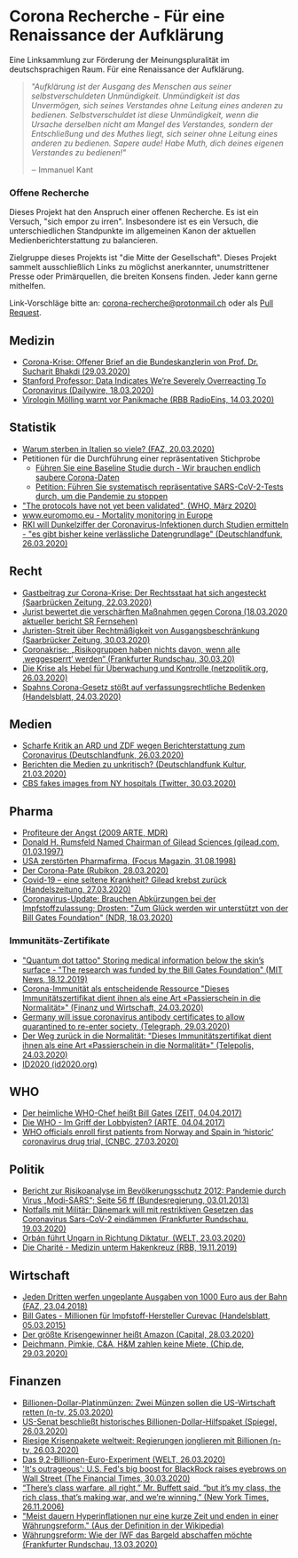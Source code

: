 # Corona Recherche - Für eine Renaissance der Aufklärung

Eine Linksammlung zur Förderung der Meinungspluralität im deutschsprachigen Raum. Für eine Renaissance der Aufklärung.

> *"Aufklärung ist der Ausgang des Menschen aus seiner selbstverschuldeten Unmündigkeit. Unmündigkeit ist das Unvermögen, sich seines Verstandes ohne Leitung eines anderen zu bedienen. Selbstverschuldet ist diese Unmündigkeit, wenn die Ursache derselben nicht am Mangel des Verstandes, sondern der Entschließung und des Muthes liegt, sich seiner ohne Leitung eines anderen zu bedienen. Sapere aude! Habe Muth, dich deines eigenen Verstandes zu bedienen!"*
>
> ‒ Immanuel Kant

### Offene Recherche 
Dieses Projekt hat den Anspruch einer offenen Recherche. Es ist ein Versuch, "sich empor zu irren". Insbesondere ist es ein Versuch, die unterschiedlichen Standpunkte im allgemeinen Kanon der aktuellen Medienberichterstattung zu balancieren.

Zielgruppe dieses Projekts ist "die Mitte der Gesellschaft". Dieses Projekt sammelt ausschließlich Links zu möglichst anerkannter, unumstrittener Presse oder Primärquellen, die breiten Konsens finden. Jeder kann gerne mithelfen.

Link-Vorschläge bitte an: <a href="mailto:corona-recherche@protonmail.ch">corona-recherche@protonmail.ch</a> oder als [Pull Request](https://github.com/corona-recherche/corona-recherche.github.io/edit/master/README.md).

## Medizin
- [Corona-Krise: Offener Brief an die Bundeskanzlerin von Prof. Dr. Sucharit Bhakdi (29.03.2020)](https://www.youtube.com/watch?v=LsExPrHCHbw)
- [Stanford Professor: Data Indicates We’re Severely Overreacting To Coronavirus (Dailywire, 18.03.2020)](https://www.dailywire.com/news/stanford-professor-data-indicates-were-overreacting-to-coronavirus)
- [Virologin Mölling warnt vor Panikmache (RBB RadioEins, 14.03.2020)](https://www.radioeins.de/programm/sendungen/die_profis/archivierte_sendungen/beitraege/corona-virus-kein-killervirus.html)

## Statistik 
- [Warum sterben in Italien so viele? (FAZ, 20.03.2020)](https://www.faz.net/aktuell/gesellschaft/gesundheit/coronavirus/corona-pandemie-warum-sterben-in-italien-so-viele-16688344.html)
- Petitionen für die Durchführung einer repräsentativen Stichprobe
  - [Führen Sie eine Baseline Studie durch  - Wir brauchen endlich saubere Corona-Daten](https://www.openpetition.de/petition/online/fuehren-sie-die-baseline-studie-durch-wir-brauchen-endlich-saubere-corona-daten)
  - [Petition: Führen Sie systematisch repräsentative SARS-CoV-2-Tests durch, um die Pandemie zu stoppen](https://www.change.org/p/ministerpr%C3%A4sident-dr-markus-s%C3%B6der-f%C3%BChren-sie-systematische-repr%C3%A4sentative-covid-19-tests-durch-um-die-pandemie-zu-stoppen)
- ["The protocols have not yet been validated", (WHO, März 2020)](https://www.who.int/emergencies/diseases/novel-coronavirus-2019/technical-guidance/laboratory-guidance)
- [www.euromomo.eu - Mortality monitoring in Europe](https://www.euromomo.eu/)
- [RKI will Dunkelziffer der Coronavirus-Infektionen durch Studien ermitteln - "es gibt bisher keine verlässliche Datengrundlage" (Deutschlandfunk, 26.03.2020)](https://www.deutschlandfunk.de/covid-19-rki-will-dunkelziffer-der-coronavirus-infektionen.2850.de.html?drn:news_id=1114345)


## Recht 
- [Gastbeitrag zur Corona-Krise: Der Rechtsstaat hat sich angesteckt (Saarbrücken Zeitung, 22.03.2020)](https://www.saarbruecker-zeitung.de/nachrichten/meinung/standpunkt/in-der-corona-krise-hat-sich-der-rechtsstaat-angesteckt_aid-49693223)
- [Jurist bewertet die verschärften Maßnahmen gegen Corona
(18.03.2020 aktueller bericht SR Fernsehen) ](https://www.ardmediathek.de/ard/player/Y3JpZDovL3NyLW9ubGluZS5kZS9BQl84NTM5NA/jurist-bewertet-die-versch-rften-ma-nahmen-gegen-corona)
- [Juristen-Streit über Rechtmäßigkeit von Ausgangsbeschränkung (Saarbrücker Zeitung, 30.03.2020)](https://www.saarbruecker-zeitung.de/saarland/landespolitik/corona-juristen-streit-ueber-rechtmaessigkeit-von-ausgangsbeschraenkung_aid-49833487)
- [Coronakrise: „Risikogruppen haben nichts davon, wenn alle ‚weggesperrt‘ werden“ (Frankfurter Rundschau, 30.03.20)](https://www.fr.de/politik/coronakrise-deutschland-kontaktsperre-koennte-rechtswidrig-sein-13611821.html)
- [Die Krise als Hebel für Überwachung und Kontrolle (netzpolitik.org, 26.03.2020)](https://netzpolitik.org/2020/die-krise-als-hebel-fuer-ueberwachung-und-kontrolle/)
- [Spahns Corona-Gesetz stößt auf verfassungsrechtliche Bedenken (Handelsblatt, 24.03.2020)](https://www.handelsblatt.com/politik/deutschland/infektionsschutzgesetz-spahns-corona-gesetz-stoesst-auf-verfassungsrechtliche-bedenken/25673042.html)

## Medien 
- [Scharfe Kritik an ARD und ZDF wegen Berichterstattung zum Coronavirus (Deutschlandfunk, 26.03.2020)](https://www.deutschlandfunk.de/covid-19-scharfe-kritik-an-ard-und-zdf-wegen.2849.de.html?drn%3Anews_id=1114517&fbclid=IwAR1WEi29ShfjqG9aWPLS0K8S1Ha0MAoZp_WYAuhnAn3f6arZusNRisIBZsI)
- [Berichten die Medien zu unkritisch? (Deutschlandfunk Kultur, 21.03.2020)](https://www.deutschlandfunkkultur.de/journalismus-in-der-coronakrise-berichten-die-medien-zu.1264.de.html?dram:article_id=473101)
- [CBS fakes images from NY hospitals (Twitter, 30.03.2020)](https://twitter.com/GemCrypto/status/1244424139773038593/photo/1)

## Pharma 
- [Profiteure der Angst (2009 ARTE, MDR)](https://www.youtube.com/watch?v=ZkyL4NxJJcc)
- [Donald H. Rumsfeld Named Chairman of Gilead Sciences (gilead.com, 01.03.1997)](https://www.gilead.com/news-and-press/press-room/press-releases/1997/1/donald-h-rumsfeld-named-chairman-of-gilead-sciences)
- [USA zerstörten Pharmafirma, (Focus Magazin, 31.08.1998)](https://www.focus.de/magazin/archiv/sudan-usa-zerstoerten-pharmafirma_aid_173351.html)
- [Der Corona-Pate (Rubikon, 28.03.2020)](https://www.rubikon.news/artikel/der-corona-pate)
- [Covid-19 – eine seltene Krankheit? Gilead krebst zurück (Handelszeitung, 27.03.2020) ](https://www.handelszeitung.ch/unternehmen/covid-19-eine-seltene-krankheit-gilead-krebst-zuruck)
- [Coronavirus-Update: Brauchen Abkürzungen bei der Impfstoffzulassung; Drosten: "Zum Glück werden wir unterstützt von der Bill Gates Foundation" (NDR, 18.03.2020)](https://www.ndr.de/nachrichten/info/16-Coronavirus-Update-Wir-brauchen-Abkuerzungen-bei-der-Impfstoffzulassung,podcastcoronavirus140.html)


### Immunitäts-Zertifikate
- ["Quantum dot tattoo" Storing medical information below the skin’s surface - "The research was funded by the Bill Gates Foundation" (MIT News, 18.12.2019)](http://news.mit.edu/2019/storing-vaccine-history-skin-1218)
- [Corona-Immunität als entscheidende Ressource "Dieses Immunitätszertifikat dient ihnen als eine Art «Passierschein in die Normalität»" (Finanz und Wirtschaft, 24.03.2020)](https://www.fuw.ch/article/corona-immunitaet-als-entscheidende-ressource/)
- [Germany will issue coronavirus antibody certificates to allow quarantined to re-enter society, (Telegraph, 29.03.2020)](https://www.telegraph.co.uk/news/2020/03/29/germany-will-issue-coronavirus-antibody-certificates-allow-quarantined/)
- [Der Weg zurück in die Normalität: "Dieses Immunitätszertifikat dient ihnen als eine Art «Passierschein in die Normalität»" (Telepolis, 24.03.2020)](https://www.heise.de/tp/features/Der-Weg-zurueck-in-die-Normalitaet-4688592.html)
- [ID2020 (id2020.org)](https://id2020.org/)

## WHO 
- [Der heimliche WHO-Chef heißt Bill Gates (ZEIT, 04.04.2017)](https://www.zeit.de/wissen/gesundheit/2017-03/who-unabhaengigkeit-bill-gates-film)
- [Die WHO - Im Griff der Lobbyisten? (ARTE, 04.04.2017)](https://programm.ard.de/TV/Programm/Detailsuche/?sendung=2872498016546)
- [WHO officials enroll first patients from Norway and Spain in ‘historic’ coronavirus drug trial, (CNBC, 27.03.2020)](https://www.cnbc.com/2020/03/27/who-officials-enroll-first-patients-from-norway-and-spain-in-historic-coronavirus-drug-trial.html)

## Politik 
- [Bericht zur Risikoanalyse im Bevölkerungsschutz 2012: Pandemie durch Virus
„Modi-SARS“; Seite 56 ff (Bundesregierung, 03.01.2013)](https://dipbt.bundestag.de/dip21/btd/17/120/1712051.pdf)
- [Notfalls mit Militär: Dänemark will mit restriktiven Gesetzen das Coronavirus Sars-CoV-2 eindämmen (Frankfurter Rundschau, 19.03.2020)](https://www.fr.de/politik/coronavirus-sars-cov-2-daenemark-notfalls-militaer-13598503.html)
- [Orbán führt Ungarn in Richtung Diktatur, (WELT, 23.03.2020)](https://www.welt.de/print/die_welt/politik/article206732497/Orban-fuehrt-Ungarn-in-Richtung-Diktatur.html)
- [Die Charité - Medizin unterm Hakenkreuz (RBB, 19.11.2019)](https://www.rbb-online.de/doku/die/die-charite---medizin-unterm-hakenkreuz.html)

## Wirtschaft 
- [Jeden Dritten werfen ungeplante Ausgaben von 1000 Euro aus der Bahn (FAZ, 23.04.2018)](https://www.faz.net/aktuell/wirtschaft/mehr-wirtschaft/armut-in-deutschland-jeder-dritte-hat-nicht-mal-1000-euro-15553142.html)
- [Bill Gates - Millionen für Impfstoff-Hersteller Curevac (Handelsblatt, 05.03.2015)](https://www.handelsblatt.com/unternehmen/industrie/bill-gates-millionen-fuer-impfstoff-hersteller-curevac/11465836.html)
- [Der größte Krisengewinner heißt Amazon (Capital, 28.03.2020)](https://www.capital.de/wirtschaft-politik/der-groesste-krisengewinner-heisst-amazon)
- [Deichmann, Pimkie, C&A, H&M zahlen keine Miete, (Chip.de, 29.03.2020)](https://www.chip.de/news/Deichmann-Pimkie-CundA-HundM-zahlen-keine-Miete-Kunden-rufen-zum-Boykott-auf_182583617.html)

## Finanzen 
- [Billionen-Dollar-Platinmünzen: Zwei Münzen sollen die US-Wirtschaft retten (n-tv, 25.03.2020)](https://www.n-tv.de/wirtschaft/Zwei-Muenzen-sollen-die-US-Wirtschaft-retten-article21665676.html)
- [US-Senat beschließt historisches Billionen-Dollar-Hilfspaket (Spiegel, 26.03.2020)](https://www.spiegel.de/politik/ausland/coronakrise-us-senat-beschliesst-historisches-billionen-dollar-hilfspaket-a-961bad8a-9f48-45e2-b37b-adab0d071c47)
- [Riesige Krisenpakete weltweit: Regierungen jonglieren mit Billionen (n-tv, 26.03.2020)](https://www.n-tv.de/wirtschaft/Regierungen-jonglieren-mit-Billionen-article21669994.html)
- [Das 9,2-Billionen-Euro-Experiment (WELT, 26.03.2020)](https://www.welt.de/finanzen/article206802607/Regierungen-Fed-und-EZB-stellen-9-2-Billionen-Euro-bereit.html)
- ['It's outrageous': U.S. Fed's big boost for BlackRock raises eyebrows on Wall Street (The Financial Times, 30.03.2020)](https://business.financialpost.com/financial-times/u-s-feds-big-boost-for-blackrock-raises-eyebrows-on-wall-street)
- [“There’s class warfare, all right,” Mr. Buffett said, “but it’s my class, the rich class, that’s making war, and we’re winning.” (New York Times, 26.11.2006) ](https://www.nytimes.com/2006/11/26/business/yourmoney/26every.html)
- ["Meist dauern Hyperinflationen nur eine kurze Zeit und enden in einer Währungsreform." (Aus der Definition in der Wikipedia)](https://de.wikipedia.org/wiki/Hyperinflation)
- [Währungsreform: Wie der IWF das Bargeld abschaffen möchte (Frankfurter Rundschau, 13.03.2020)](https://www.fr.de/politik/washington-dc-raet-bargeld-abzuschaffen-12894181.html)
